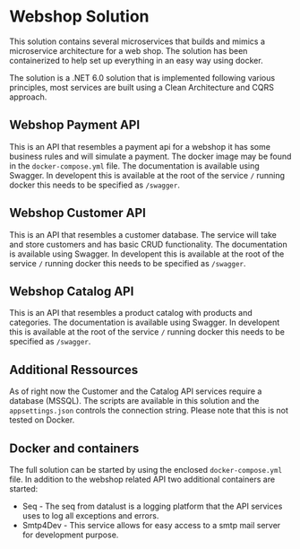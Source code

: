 # Webshop Solution
This solution contains several microservices that builds and mimics a microservice architecture for a web shop. The solution has been containerized to help set up everything in an easy way using docker.

The solution is a .NET 6.0 solution that is implemented following various principles, most services are built using a Clean Architecture and CQRS approach.

## Webshop Payment API
This is an API that resembles a payment api for a webshop it has some business rules and will simulate a payment. The docker image may be found in the `docker-compose.yml` file. The documentation is available using Swagger. In developent this is available at the root of the service `/` running docker this needs to be specified as `/swagger`.

## Webshop Customer API
This is an API that resembles a customer database. The service will take and store customers and has basic CRUD functionality. The documentation is available using Swagger. In developent this is available at the root of the service `/` running docker this needs to be specified as `/swagger`.

## Webshop Catalog API
This is an API that resembles a product catalog with products and categories. The documentation is available using Swagger. In developent this is available at the root of the service `/` running docker this needs to be specified as `/swagger`.

## Additional Ressources
As of right now the Customer and the Catalog API services require a database (MSSQL). The scripts are available in this solution and the `appsettings.json` controls the connection string. Please note that this is not tested on Docker.

## Docker and containers
The full solution can be started by using the enclosed `docker-compose.yml` file. In addition to the webshop related API two additional containers are started:
* Seq - The seq from datalust is a logging platform that the API services uses to log all exceptions and errors.
* Smtp4Dev - This service allows for easy access to a smtp mail server for development purpose. 
